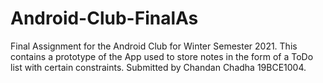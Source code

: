 # Android-Club-FinalAs
Final Assignment for the Android Club for Winter Semester 2021. This contains a prototype of the App used to store notes in the form of a ToDo list with certain constraints. Submitted by Chandan Chadha 19BCE1004.
